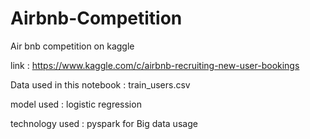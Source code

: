 # Airbnb-Competition
Air bnb competition on kaggle 


link :
https://www.kaggle.com/c/airbnb-recruiting-new-user-bookings


Data used in this notebook :
train_users.csv


model used :
logistic regression 


technology used :
pyspark for Big data usage
